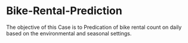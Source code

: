 # Bike-Rental-Prediction
The objective of this Case is to Predication of bike rental count on daily based on the environmental and seasonal settings. 
